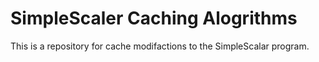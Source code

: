 # SimpleScaler Caching Alogrithms

This is a repository for cache modifactions to the SimpleScalar program.